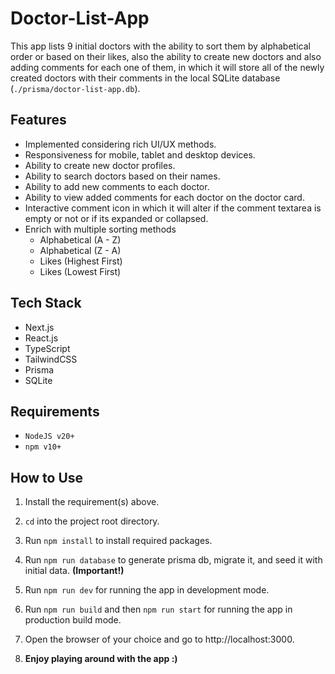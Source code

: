 # Doctor-List-App

This app lists 9 initial doctors with the ability to sort them by alphabetical order or based on their likes, also the ability to create new doctors and also adding comments for each one of them, in which it will store all of the newly created doctors with their comments in the local SQLite database (`./prisma/doctor-list-app.db`).

## Features
- Implemented considering rich UI/UX methods.
- Responsiveness for mobile, tablet and desktop devices.
- Ability to create new doctor profiles.
- Ability to search doctors based on their names.
- Ability to add new comments to each doctor.
- Ability to view added comments for each doctor on the doctor card.
- Interactive comment icon in which it will alter if the comment textarea is empty or not or if its expanded or collapsed.
- Enrich with multiple sorting methods
    - Alphabetical (A - Z)
    - Alphabetical (Z - A)
    - Likes (Highest First)
    - Likes (Lowest First)

## Tech Stack
- Next.js
- React.js
- TypeScript
- TailwindCSS
- Prisma
- SQLite

## Requirements
- `NodeJS v20+`
- `npm v10+`

## How to Use

1. Install the requirement(s) above.

2. `cd` into the project root directory.

3. Run `npm install` to install required packages.

4. Run `npm run database` to generate prisma db, migrate it, and seed it with initial data. **(Important!)**

5. Run `npm run dev` for running the app in development mode.

6. Run `npm run build` and then `npm run start` for running the app in production build mode.

7. Open the browser of your choice and go to http://localhost:3000.

8. **Enjoy playing around with the app :)**